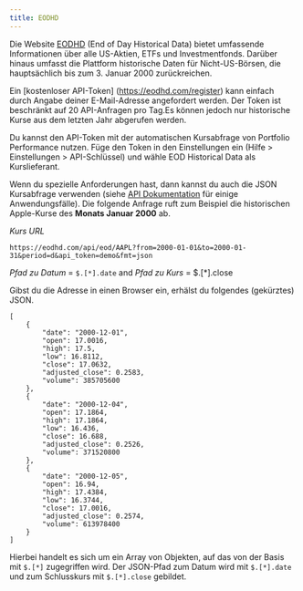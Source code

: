 ```yaml
---
title: EODHD
---
```


Die Website [EODHD](https://eodhd.com/) (End of Day Historical Data) bietet umfassende Informationen über alle US-Aktien, ETFs und Investmentfonds. Darüber hinaus umfasst die Plattform historische Daten für Nicht-US-Börsen, die hauptsächlich bis zum 3. Januar 2000 zurückreichen.

Ein [kostenloser API-Token] (https://eodhd.com/register) kann einfach durch Angabe deiner E-Mail-Adresse angefordert werden. Der Token ist beschränkt auf 20 API-Anfragen pro Tag.Es können jedoch nur historische Kurse aus dem letzten Jahr abgerufen werden.

Du kannst den API-Token mit der automatischen Kursabfrage von Portfolio Performance nutzen. Füge den Token in den Einstellungen ein (Hilfe > Einstellungen > API-Schlüssel) und wähle EOD Historical Data als Kurslieferant.

Wenn du spezielle Anforderungen hast, dann kannst du auch die JSON Kursabfrage verwenden (siehe [API Dokumentation](https://eodhd.com/financial-apis/api-for-historical-data-and-volumes/) für einige Anwendungsfälle). Die folgende Anfrage ruft zum Beispiel die historischen Apple-Kurse des **Monats Januar 2000** ab.

*Kurs URL*

`https://eodhd.com/api/eod/AAPL?from=2000-01-01&to=2000-01-31&period=d&api_token=demo&fmt=json`

*Pfad zu Datum* = `$.[*].date` and *Pfad zu Kurs* = $.[*].close

Gibst du die Adresse in einen Browser ein, erhälst du folgendes (gekürztes) JSON.

```
[
    {
        "date": "2000-12-01",
        "open": 17.0016,
        "high": 17.5,
        "low": 16.8112,
        "close": 17.0632,
        "adjusted_close": 0.2583,
        "volume": 385705600
    },
    {
        "date": "2000-12-04",
        "open": 17.1864,
        "high": 17.1864,
        "low": 16.436,
        "close": 16.688,
        "adjusted_close": 0.2526,
        "volume": 371520800
    },
    {
        "date": "2000-12-05",
        "open": 16.94,
        "high": 17.4384,
        "low": 16.3744,
        "close": 17.0016,
        "adjusted_close": 0.2574,
        "volume": 613978400
    }
]
```

Hierbei handelt es sich um ein Array von Objekten, auf das von der Basis mit `$.[*]` zugegriffen wird. Der JSON-Pfad zum Datum wird mit `$.[*].date` und zum Schlusskurs mit `$.[*].close` gebildet.

